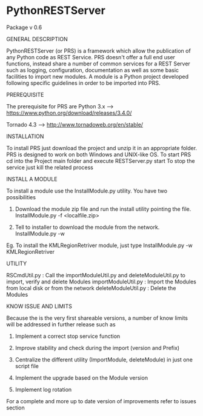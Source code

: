 # PythonRESTServer
Package v 0.6

GENERAL DESCRIPTION

PythonRESTServer (or PRS) is a framework which allow the publication of any Python code as REST Service. PRS doesn't offer a full end user functions, instead share a number of common services for a REST Server such as logging, configuration, documentation as well as some basic facilities to import new modules. A module is a Python project developed following specific guidelines in order to be imported into PRS. 

PREREQUISITE

The prerequisite for PRS are
   Python 3.x  --> https://www.python.org/download/releases/3.4.0/
   
   Tornado 4.3 --> http://www.tornadoweb.org/en/stable/

INSTALLATION

To install PRS just download the project and unzip it in an appropriate folder. PRS is designed to work on both Windows and UNIX-like OS.
 To start PRS cd into the Project main folder and execute RESTServer.py start
 To stop the service just kill the related process

INSTALL A MODULE

To install a module use the InstallModule.py utility. You have two possibilities
  1) Download the module zip file and run the install utility pointing the file. InstallModule.py -f <localfile.zip>
  
  2) Tell to installer to download the module from the network. InstallModule.py -w <ModuleName>

Eg. To install the KMLRegionRetriver module, just type
    InstallModule.py -w KMLRegionRetriver

UTILITY 

RSCmdUtil.py : Call the importModuleUtil.py and deleteModuleUtil.py to import, verify and delete Modules
importModuleUtil.py : Import the Modules from local disk or from the network
deleteModuleUtil.py : Delete the Modules

KNOW ISSUE AND LIMITS

Because the is the very first shareable versions, a number of know limits will be addressed in further release such as

  1) Implement a correct stop service function
  
  2) Improve stability and check during the import (version and Prefix)
  
  3) Centralize the different utility (ImportModule, deleteModule) in just one script file
  
  4) Implement the upgrade based on the Module version
  
  5) Implement log rotation
  

For a complete and more up to date version of improvements refer to issues section
